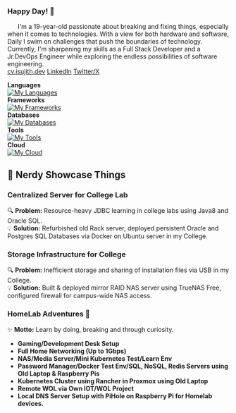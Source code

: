 ### Happy Day! 👋

<!--
**SujithThirumalaisamy/SujithThirumalaisamy** is a ✨ _special_ ✨ repository because its `README.md` (this file) appears on your GitHub profile.

Here are some ideas to get you started:

- 🔭 I’m currently working on ...
- 🌱 I’m currently learning ...
- 👯 I’m looking to collaborate on ...
- 🤔 I’m looking for help with ...
- 💬 Ask me about ...
- 📫 How to reach me: ...
- 😄 Pronouns: ...
- ⚡ Fun fact: ...
-->
&nbsp;&nbsp;&nbsp;&nbsp;&nbsp;&nbsp;I'm a 19-year-old passionate about breaking and fixing things, especially when it comes to technologies. With a view for both hardware and software, Daily I swim on challenges that push the boundaries of technology. Currently, I'm sharpening my skills as a Full Stack Developer and a Jr.DevOps Engineer while exploring the endless possibilities of software engineering.<br>
[cv.isujith.dev](https://cv.isujith.dev)
[LinkedIn](https://www.linkedin.com/in/sujith-thiru/)
[Twitter/X](https://twitter.com/i/flow/login?redirect_after_login=%2FSujithThiru)

**Languages**<br>
[![My Languages](https://skillicons.dev/icons?i=ts,js,bash,java,c)](https://skillicons.dev)<br>
**Frameworks**<br>
[![My Frameworks](https://skillicons.dev/icons?i=react,next,tailwind,express,discordjs,prisma)](https://skillicons.dev)<br>
**Databases**<br>
[![My Databases](https://skillicons.dev/icons?i=postgres,redis,mongo,mysql)](https://skillicons.dev)<br>
**Tools**<br>
[![My Tools](https://skillicons.dev/icons?i=neovim,git,docker,linux,nginx)](https://skillicons.dev)<br>
**Cloud**<br>
[![My Cloud](https://skillicons.dev/icons?i=aws,gcp,cloudflare,netlify,vercel)](https://skillicons.dev)<br>
## 🚀 **Nerdy Showcase Things**

### Centralized Server for College Lab
🔍 **Problem:** Resource-heavy JDBC learning in college labs using Java8 and Oracle SQL.  
💡 **Solution:** Refurbished old Rack server, deployed persistent Oracle and Postgres SQL Databases via Docker on Ubuntu server in my College.

### Storage Infrastructure for College
🔍 **Problem:** Inefficient storage and sharing of installation files via USB in my College.  
💡 **Solution:** Built & deployed mirror RAID NAS server using TrueNAS Free, configured firewall for campus-wide NAS access.

### HomeLab Adventures 🏡
✨ **Motto:** Learn by doing, breaking and through curiosity.

- **Gaming/Development Desk Setup**
- **Full Home Networking (Up to 1Gbps)**
- **NAS/Media Server/Mini Kubernetes Test/Learn Env**
- **Password Manager/Docker Test Env/SQL, NoSQL, Redis Servers using Old Laptop & Raspberry Pis**
- **Kubernetes Cluster using Rancher in Proxmox using Old Laptop**
- **Remote WOL via Own IOT/WOL Project**
- **Local DNS Server Setup with PiHole on Raspberry Pi for Homelab devices.**
